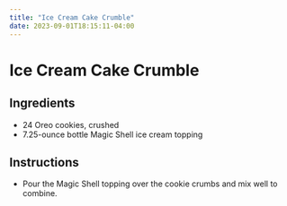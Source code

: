 ```yaml
---
title: "Ice Cream Cake Crumble"
date: 2023-09-01T18:15:11-04:00
---
```


# Ice Cream Cake Crumble

## Ingredients

- 24 Oreo cookies, crushed
- 7.25-ounce bottle Magic Shell ice cream topping

## Instructions

- Pour the Magic Shell topping over the cookie crumbs and mix well to combine.

